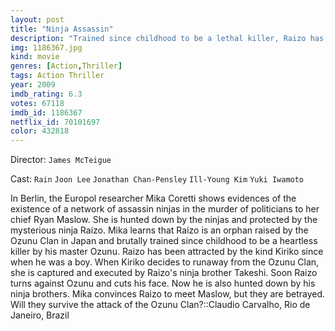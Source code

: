 ```yaml
---
layout: post
title: "Ninja Assassin"
description: "Trained since childhood to be a lethal killer, Raizo has since turned his back on the Ozunu clan that raised him and now seeks revenge for their heartless murders. Teaming up with Europol investigator Mika, Raizo steadily butchers his enemies while inching ever closer to the long-awaited bloody reunion with his former master..."
img: 1186367.jpg
kind: movie
genres: [Action,Thriller]
tags: Action Thriller 
year: 2009
imdb_rating: 6.3
votes: 67118
imdb_id: 1186367
netflix_id: 70101697
color: 432818
---
```

Director: `James McTeigue`  

Cast: `Rain` `Joon Lee` `Jonathan Chan-Pensley` `Ill-Young Kim` `Yuki Iwamoto` 

In Berlin, the Europol researcher Mika Coretti shows evidences of the existence of a network of assassin ninjas in the murder of politicians to her chief Ryan Maslow. She is hunted down by the ninjas and protected by the mysterious ninja Raizo. Mika learns that Raizo is an orphan raised by the Ozunu Clan in Japan and brutally trained since childhood to be a heartless killer by his master Ozunu. Raizo has been attracted by the kind Kiriko since when he was a boy. When Kiriko decides to runaway from the Ozunu Clan, she is captured and executed by Raizo's ninja brother Takeshi. Soon Raizo turns against Ozunu and cuts his face. Now he is also hunted down by his ninja brothers. Mika convinces Raizo to meet Maslow, but they are betrayed. Will they survive the attack of the Ozunu Clan?::Claudio Carvalho, Rio de Janeiro, Brazil
